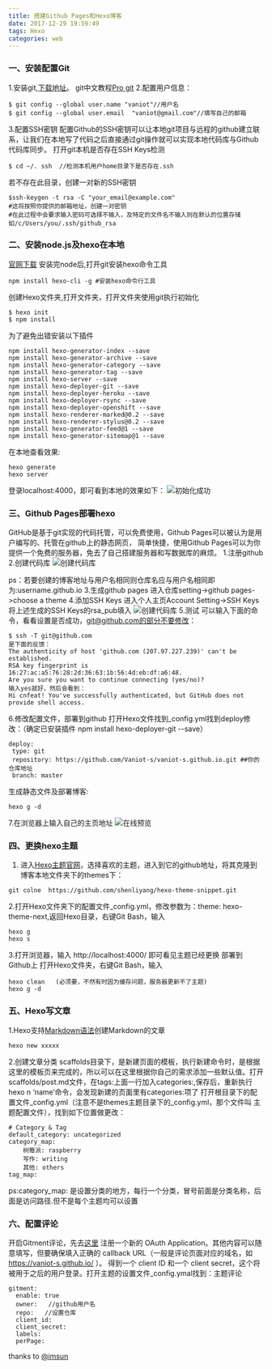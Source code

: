 ```yaml
---
title: 搭建Github Pages和Hexo博客
date: 2017-12-29 19:59:49
tags: Hexo
categories: web
---
```

### 一、安装配置Git
1.安装git,[下载地址](https://git-scm.com/downloads 'git')。
git中文教程[Pro git](http://git.oschina.net/progit/ )
2.配置用户信息：
```
$ git config --global user.name "vaniot"//用户名
$ git config --global user.email  "vaniot@gmail.com"//填写自己的邮箱
```
3.配置SSH密钥
配置Github的SSH密钥可以让本地git项目与远程的github建立联系，让我们在本地写了代码之后直接通过git操作就可以实现本地代码库与Github代码库同步。
打开git本机是否存在SSH Keys检测
```
$ cd ~/. ssh  //检测本机用户home目录下是否存在.ssh
```
若不存在此目录，创建一对新的SSH密钥
```
$ssh-keygen -t rsa -C "your_email@example.com"
#这将按照你提供的邮箱地址，创建一对密钥
#在此过程中会要求输入密码可选择不输入，及特定的文件名不输入则在默认的位置存储如/c/Users/you/.ssh/github_rsa
```
### 二、安装node.js及hexo在本地
[官网下载](https://nodejs.org/en/download/ "node.js")
安装完node后,打开git安装hexo命令工具
```
npm install hexo-cli -g #安装hexo命令行工具
```
创建Hexo文件夹,打开文件夹，打开文件夹使用git执行初始化
```
$ hexo init
$ npm install
```
为了避免出错安装以下插件
```
npm install hexo-generator-index --save
npm install hexo-generator-archive --save
npm install hexo-generator-category --save
npm install hexo-generator-tag --save
npm install hexo-server --save
npm install hexo-deployer-git --save
npm install hexo-deployer-heroku --save
npm install hexo-deployer-rsync --save
npm install hexo-deployer-openshift --save
npm install hexo-renderer-marked@0.2 --save
npm install hexo-renderer-stylus@0.2 --save
npm install hexo-generator-feed@1 --save
npm install hexo-generator-sitemap@1 --save
```
在本地查看效果:
```
hexo generate
hexo server
```
登录localhost:4000，即可看到本地的效果如下：
![初始化成功](https://raw.githubusercontent.com/Vaniot-s/picture/master/imagelocalhost.png)
### 三、Github Pages部署hexo 
GitHub是基于git实现的代码托管，可以免费使用，Github Pages可以被认为是用户编写的、托管在github上的静态网页，
简单快捷，使用Github Pages可以为你提供一个免费的服务器，免去了自己搭建服务器和写数据库的麻烦。
1.注册github
2.创建代码库
![创建代码库](https://raw.githubusercontent.com/Vaniot-s/picture/master/how-to-create-reposity.png)

ps：若要创建的博客地址与用户名相同则仓库名应与用户名相同即为:username.github.io
3.生成github pages
 进入仓库setting->github pages->choose a theme 
4.添加SSH Keys
进入个人主页Account Setting->SSH Keys将上述生成的SSH Keys的rsa_pub填入
![创建代码库](https://raw.githubusercontent.com/Vaniot-s/picture/master/SSH-github-SSH-OK.png)
5.测试
可以输入下面的命令，看看设置是否成功，git@github.com的部分不要修改：
```
$ ssh -T git@github.com
是下面的反馈：
The authenticity of host 'github.com (207.97.227.239)' can't be established.
RSA key fingerprint is 16:27:ac:a5:76:28:2d:36:63:1b:56:4d:eb:df:a6:48.
Are you sure you want to continue connecting (yes/no)?
输入yes就好，然后会看到：
Hi cnfeat! You've successfully authenticated, but GitHub does not provide shell access.
```
6.修改配置文件，部署到github
 打开Hexo文件找到_config.yml找到deploy修改：（确定已安装插件 npm install hexo-deployer-git --save）
 ```
 deploy:
  type: git
  repository: https://github.com/Vaniot-s/vaniot-s.github.io.git ##你的仓库地址
  branch: master
 ```
 生成静态文件及部署博客:
 ```
 hexo g -d
 ```
 7.在浏览器上输入自己的主页地址
 ![在线预览](https://raw.githubusercontent.com/Vaniot-s/picture/master/blog-main.png)
 ### 四、更换hexo主题
 1. 进入[Hexo主题官网](https://hexo.io/themes/)，选择喜欢的主题，进入到它的github地址，将其克隆到博客本地文件夹下的themes下：
  ```
 git colne  https://github.com/shenliyang/hexo-theme-snippet.git
  ```
2.打开Hexo文件夹下的配置文件_config.yml，修改参数为：theme: hexo-theme-next,返回Hexo目录，右键Git Bash，输入
```
hexo g
hexo s
```
3.打开浏览器，输入 http://localhost:4000/ 即可看见主题已经更换
部署到Github上
打开Hexo文件夹，右键Git Bash，输入
```
hexo clean   (必须要，不然有时因为缓存问题，服务器更新不了主题)
hexo g -d
```
### 五、Hexo写文章
1.Hexo支持[Markdown语法](http://blog.leanote.com/post/freewalk/Markdown-%E8%AF%AD%E6%B3%95%E6%89%8B%E5%86%8C#title-24)创建Markdown的文章
```
hexo new xxxxx
```
2.创建文章分类
scaffolds目录下，是新建页面的模板，执行新建命令时，是根据这里的模板页来完成的，所以可以在这里根据你自己的需求添加一些默认值。打开scaffolds/post.md文件，在tags:上面一行加入categories:,保存后，重新执行hexo n ‘name’命令，会发现新建的页面里有categories:项了
打开根目录下的配置文件_config.yml（注意不是themes主题目录下的_config.yml，那个文件叫 主题配置文件），找到如下位置做更改：
```
# Category & Tag
default_category: uncategorized
category_map:
	树莓派: raspberry
	写作: writing
	其他: others
tag_map:
```
ps:category_map: 是设置分类的地方，每行一个分类，冒号前面是分类名称，后面是访问路径.但不是每个主题均可以设置
### 六、配置评论
   开启Gitment评论，先去[这里](https://github.com/settings/applications/new) 注册一个新的 OAuth Application。其他内容可以随意填写，但要确保填入正确的 callback URL（一般是评论页面对应的域名，如 https://vaniot-s.github.io/ ）。 得到一个 client ID 和一个 client secret，这个将被用于之后的用户登录。打开主题的设置文件_config.ymal找到：主题评论
```
gitment:
  enable: true
  owner:   //github用户名
  repo:   //设置仓库
  client_id: 
  client_secret: 
  labels: 
  perPage: 
```
thanks to [@imsun](https://imsun.net)